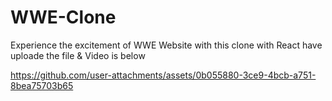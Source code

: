 # WWE-Clone

Experience the excitement of WWE Website with this clone with React have uploade the file & Video is below 

https://github.com/user-attachments/assets/0b055880-3ce9-4bcb-a751-8bea75703b65

